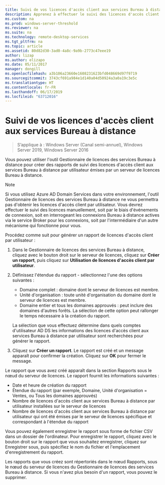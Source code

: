 ```yaml
---
title: Suivi de vos licences d'accès client aux services Bureau à distance
description: Apprenez à effectuer le suivi des licences d'accès client de votre déploiement de services Bureau à distance.
ms.custom: na
ms.prod: windows-server-threshold
ms.reviewer: na
ms.suite: na
ms.technology: remote-desktop-services
ms.tgt_pltfrm: na
ms.topic: article
ms.assetid: 80d82d30-3ad0-4a8c-9a9b-2773c47eee19
author: lizap
ms.author: elizapo
ms.date: 05/11/2017
manager: dongill
ms.openlocfilehash: a3b106a23660e1608231623bfd048669d97f9719
ms.sourcegitcommit: 3743cf691a984e1d140a04d50924a3a0a19c3e5c
ms.translationtype: HT
ms.contentlocale: fr-FR
ms.lasthandoff: 06/17/2019
ms.locfileid: "63712016"
---
```

# <a name="track-your-remote-desktop-services-client-access-licenses-rds-cals"></a>Suivi de vos licences d'accès client aux services Bureau à distance

>S’applique à : Windows Server (Canal semi-annuel), Windows Server 2019, Windows Server 2016

Vous pouvez utiliser l'outil Gestionnaire de licences des services Bureau à distance pour créer des rapports de suivi des licences d'accès client aux services Bureau à distance par utilisateur émises par un serveur de licences Bureau à distance.

> [!NOTE]
>  Si vous utilisez Azure AD Domain Services dans votre environnement, l'outil Gestionnaire de licences des services Bureau à distance ne vous permettra pas d'obtenir les licences d'accès client par utilisateur. Vous devrez effectuer le suivi des licences manuellement, soit par le biais d'événements de connexion, soit en interrogeant les connexions Bureau à distance actives via le service Broker pour les connexions, soit par l'intermédiaire d'un autre mécanisme qui fonctionne pour vous. 

Procédez comme suit pour générer un rapport de licences d'accès client par utilisateur :

1. Dans le Gestionnaire de licences des services Bureau à distance, cliquez avec le bouton droit sur le serveur de licences, cliquez sur **Créer un rapport**, puis cliquez sur **Utilisation de licences d'accès client par utilisateur**.
2. Définissez l'étendue du rapport - sélectionnez l'une des options suivantes :
   - Domaine complet : domaine dont le serveur de licences est membre.
   - Unité d'organisation : toute unité d'organisation du domaine dont le serveur de licences est membre.
   - Domaine entier et tous les domaines approuvés : peut inclure des domaines d'autres forêts. La sélection de cette option peut rallonger le temps nécessaire à la création du rapport.

   La sélection que vous effectuez détermine dans quels comptes d'utilisateur AD DS les informations des licences d'accès client aux services Bureau à distance par utilisateur sont recherchées pour générer le rapport.
3. Cliquez sur **Créer un rapport**. Le rapport est créé et un message apparaît pour confirmer la création. Cliquez sur **OK** pour fermer le message.

Le rapport que vous avez créé apparaît dans la section Rapports sous le nœud du serveur de licences. Le rapport fournit les informations suivantes :

- Date et heure de création du rapport
- Étendue du rapport (par exemple, Domaine, Unité d'organisation = Ventes, ou Tous les domaines approuvés)
- Nombre de licences d'accès client aux services Bureau à distance par utilisateur installées sur le serveur de licences
- Nombre de licences d'accès client aux services Bureau à distance par utilisateur qui ont été émises par le serveur de licences spécifique et correspondant à l'étendue du rapport

Vous pouvez également enregistrer le rapport sous forme de fichier CSV dans un dossier de l'ordinateur. Pour enregistrer le rapport, cliquez avec le bouton droit sur le rapport que vous souhaitez enregistrer, cliquez sur Enregistrer sous, puis spécifiez le nom du fichier et l'emplacement d'enregistrement du rapport.

Les rapports que vous créez sont répertoriés dans le nœud Rapports, sous le nœud du serveur de licences du Gestionnaire de licences des services Bureau à distance. Si vous n'avez plus besoin d'un rapport, vous pouvez le supprimer.

